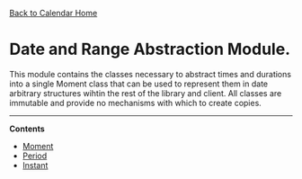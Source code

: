 [Back to Calendar Home](../calendar.md)

# Date and Range Abstraction Module.

This module contains the classes necessary to abstract times and durations into a single Moment class that can be used to represent them in date arbitrary structures wihtin the rest of the library and client. All classes are immutable and provide no mechanisms with which to create copies. 

---
**Contents**

* [Moment](./moment.md)
* [Period](./period.md)
* [Instant](./instant.md)